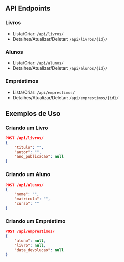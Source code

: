 ## API Endpoints

### Livros

- Lista/Criar: `/api/livros/`
- Detalhes/Atualizar/Deletar: `/api/livros/{id}/`

### Alunos

- Lista/Criar: `/api/alunos/`
- Detalhes/Atualizar/Deletar: `/api/alunos/{id}/`

### Empréstimos

- Lista/Criar: `/api/emprestimos/`
- Detalhes/Atualizar/Deletar: `/api/emprestimos/{id}/`

## Exemplos de Uso

### Criando um Livro

```json
POST /api/livros/
{
    "titulo": "",
    "autor": "",
    "ano_publicacao": null
}
```

### Criando um Aluno

```json
POST /api/alunos/
{
    "nome": "",
    "matricula": "",
    "curso": ""
}
```

### Criando um Empréstimo

```json
POST /api/emprestimos/
{
    "aluno": null,
    "livro": null,
    "data_devolucao": null
}
```
